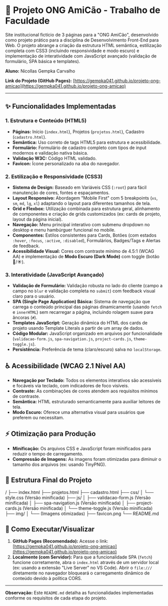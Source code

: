 # 🐶 Projeto ONG AmiCão - Trabalho de Faculdade

Site institucional fictício de 3 páginas para a "ONG AmiCão", desenvolvido como projeto prático para a disciplina de Desenvolvimento Front-End para Web. O projeto abrange a criação da estrutura HTML semântica, estilização completa com CSS3 (incluindo responsividade e modo escuro) e implementação de interatividade com JavaScript avançado (validação de formulário, SPA básica e templates).

**Aluno:** Nicollas Gempka Carvalho

**Link do Projeto (GitHub Pages):** [https://gempka041.github.io/projeto-ong-amicao](https://gempka041.github.io/projeto-ong-amicao)

---

## ✨ Funcionalidades Implementadas

### 1. Estrutura e Conteúdo (HTML5)
* **Páginas:** Início (`index.html`), Projetos (`projetos.html`), Cadastro (`cadastro.html`).
* **Semântica:** Uso correto de tags HTML5 para estrutura e acessibilidade.
* **Formulário:** Formulário de cadastro completo com tipos de input modernos e validação nativa básica.
* **Validação W3C:** Código HTML validado.
* **Favicon:** Ícone personalizado na aba do navegador.

### 2. Estilização e Responsividade (CSS3)
* **Sistema de Design:** Baseado em Variáveis CSS (`:root`) para fácil manutenção de cores, fontes e espaçamentos.
* **Layout Responsivo:** Abordagem "Mobile First" com 5 breakpoints (`xs`, `sm`, `md`, `lg`, `xl`) adaptando o layout para diferentes tamanhos de tela.
* **Grid e Flexbox:** Utilização combinada para estrutura geral, alinhamento de componentes e criação de grids customizados (ex: cards de projeto, layout da página inicial).
* **Navegação:** Menu principal interativo com submenu dropdown no desktop e menu hambúrguer funcional no mobile.
* **Componentes:** Estilos consistentes para Cards, Botões (com estados `:hover`, `:focus`, `:active`, `:disabled`), Formulários, Badges/Tags e Alertas de feedback.
* **Acessibilidade Visual:** Cores com contraste mínimo de 4.5:1 (WCAG AA) e implementação de **Modo Escuro (Dark Mode)** com toggle (botão 🌙/☀️).

### 3. Interatividade (JavaScript Avançado)
* **Validação de Formulário:** Validação robusta no lado do cliente (campo a campo no `blur` e validação completa no `submit`) com feedback visual claro para o usuário.
* **SPA (Single Page Application) Básica:** Sistema de navegação que carrega o conteúdo principal das páginas dinamicamente (usando `fetch` e `innerHTML`) sem recarregar a página, incluindo rolagem suave para âncoras (`#`).
* **Templates JavaScript:** Geração dinâmica do HTML dos cards de projeto usando Template Literals a partir de um array de dados.
* **Código Modular:** JavaScript organizado em arquivos por funcionalidade (`validacao-form.js`, `spa-navigation.js`, `project-cards.js`, `theme-toggle.js`).
* **Persistência:** Preferência de tema (claro/escuro) salva no `localStorage`.

## ♿ Acessibilidade (WCAG 2.1 Nível AA)
* **Navegação por Teclado:** Todos os elementos interativos são acessíveis e focáveis via teclado, com indicadores de foco visíveis.
* **Contraste:** As combinações de cores atendem aos requisitos mínimos de contraste.
* **Semântica:** HTML estruturado semanticamente para auxiliar leitores de tela.
* **Modo Escuro:** Oferece uma alternativa visual para usuários que preferem ou necessitam.

## ⚡ Otimização para Produção
* **Minificação:** Os arquivos CSS e JavaScript foram minificados para reduzir o tempo de carregamento.
* **Compressão de Imagens:** As imagens foram otimizadas para diminuir o tamanho dos arquivos (ex: usando TinyPNG).

## 📂 Estrutura Final do Projeto
/ ├── index.html ├── projetos.html ├── cadastro.html ├── css/ │ └── style.css (Versão minificada) ├── js/ │ ├── validacao-form.js (Versão minificada) │ ├── spa-navigation.js (Versão minificada) │ ├── project-cards.js (Versão minificada) │ └── theme-toggle.js (Versão minificada) ├── img/ │ └── (Imagens otimizadas) ├── favicon.png └── README.md

## 🚀 Como Executar/Visualizar

1.  **GitHub Pages (Recomendado):** Acesse o link: [https://gempka041.github.io/projeto-ong-amicao](https://gempka041.github.io/projeto-ong-amicao)
2.  **Localmente (com Servidor):** Para que a funcionalidade SPA (`fetch`) funcione corretamente, abra o `index.html` através de um servidor local (ex: usando a extensão "Live Server" no VS Code). Abrir o `file:///` diretamente no navegador bloqueará o carregamento dinâmico de conteúdo devido à política CORS.

---

**Observação:** Este `README.md` detalha as funcionalidades implementadas conforme os requisitos de cada etapa do projeto.

